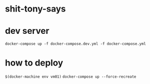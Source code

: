 # shit-tony-says

# dev server
`docker-compose up -f docker-compose.dev.yml -f docker-compose.yml`

# how to deploy
`$(docker-machine env vm01)`
`docker-compose up --force-recreate`

